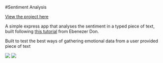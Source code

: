 #Sentiment Analysis

[View the project here](https://pickled-flax-primrose.glitch.me)

A simple express app that analyses the sentiment in a typed piece of text, built following [this tutorial](https://blog.logrocket.com/sentiment-analysis-node-js/) from Ebenezer Don.

Built to test the best ways of gathering emotional data from a user provided piece of text

![](./assets/screenshot.png)
![](./assets/code.png)
